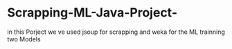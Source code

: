# Scrapping-ML-Java-Project-
in this Porject we ve used jsoup for scrapping and weka for the ML  trainning two Models 
